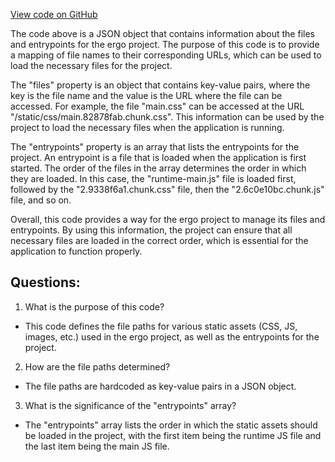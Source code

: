 [View code on GitHub](https://github.com/ergoplatform/ergo/src/main/resources/panel/asset-manifest.json)

The code above is a JSON object that contains information about the files and entrypoints for the ergo project. The purpose of this code is to provide a mapping of file names to their corresponding URLs, which can be used to load the necessary files for the project.

The "files" property is an object that contains key-value pairs, where the key is the file name and the value is the URL where the file can be accessed. For example, the file "main.css" can be accessed at the URL "/static/css/main.82878fab.chunk.css". This information can be used by the project to load the necessary files when the application is running.

The "entrypoints" property is an array that lists the entrypoints for the project. An entrypoint is a file that is loaded when the application is first started. The order of the files in the array determines the order in which they are loaded. In this case, the "runtime-main.js" file is loaded first, followed by the "2.9338f6a1.chunk.css" file, then the "2.6c0e10bc.chunk.js" file, and so on.

Overall, this code provides a way for the ergo project to manage its files and entrypoints. By using this information, the project can ensure that all necessary files are loaded in the correct order, which is essential for the application to function properly.
## Questions: 
 1. What is the purpose of this code?
- This code defines the file paths for various static assets (CSS, JS, images, etc.) used in the ergo project, as well as the entrypoints for the project.

2. How are the file paths determined?
- The file paths are hardcoded as key-value pairs in a JSON object.

3. What is the significance of the "entrypoints" array?
- The "entrypoints" array lists the order in which the static assets should be loaded in the project, with the first item being the runtime JS file and the last item being the main JS file.